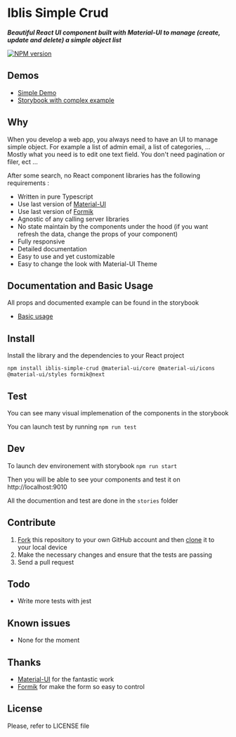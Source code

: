 # Iblis Simple Crud

_**Beautiful React UI component built with Material-UI to manage (create, update and delete) a simple object list**_

[![NPM version](https://badge.fury.io/js/iblis-simple-crud.svg)](https://www.npmjs.com/package/iblis-simple-crud)

<!-- ![Example](./screenshots/example.png) -->

## Demos

- [Simple Demo](https://vdelacou.github.io/iblis-simple-crud/iframe.html?id=iblis-simple-crud-demo--page&viewMode=docs)
- [Storybook with complex example](https://vdelacou.github.io/iblis-simple-crud/)

## Why

When you develop a web app, you always need to have an UI to manage simple object. For example a list of admin email, a list of categories, ...
Mostly what you need is to edit one text field. You don't need pagination or filer, ect ...

After some search, no React component libraries has the following requirements :

- Written in pure Typescript
- Use last version of [Material-UI](https://material-ui.com/)
- Use last version of [Formik](https://jaredpalmer.com/formik/)
- Agnostic of any calling server libraries
- No state maintain by the components under the hood (if you want refresh the data, change the props of your component)
- Fully responsive
- Detailed documentation
- Easy to use and yet customizable
- Easy to change the look with Material-UI Theme

## Documentation and Basic Usage

All props and documented example can be found in the storybook

- [Basic usage](https://vdelacou.github.io/iblis-simple-crud/?path=/docs/iblis-simple-crud-props--page)

## Install

Install the library and the dependencies to your React project

`npm install iblis-simple-crud @material-ui/core @material-ui/icons @material-ui/styles formik@next`

## Test

You can see many visual implemenation of the components in the storybook

You can launch test by running `npm run test`

## Dev

To launch dev environement with storybook `npm run start` 

Then you will be able to see your components and test it on http://localhost:9010

All the documention and test are done in the `stories` folder

## Contribute

1.  [Fork](https://help.github.com/articles/fork-a-repo/) this repository to your own GitHub account and then [clone](https://help.github.com/articles/cloning-a-repository/) it to your local device
2.  Make the necessary changes and ensure that the tests are passing
3.  Send a pull request

## Todo

- Write more tests with jest

## Known issues

- None for the moment

## Thanks

- [Material-UI](https://material-ui.com/) for the fantastic work
- [Formik](https://jaredpalmer.com/formik/) for make the form so easy to control

## License

Please, refer to LICENSE file
